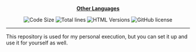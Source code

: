<div align="center">

[**Other Languages**](.github/README/)

![Code Size](https://img.shields.io/github/languages/code-size/robonamari/error-pages-collection)
![Total lines](https://tokei.rs/b1/github/robonamari/error-pages-collection?style=flat)
![HTML Versions](https://img.shields.io/badge/HTML-%5E5-blue)
![GitHub license](https://img.shields.io/github/license/robonamari/error-pages-collection)

---

</div>

This repository is used for my personal execution, but you can set it up and use it for yourself as well.

